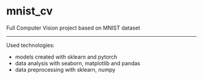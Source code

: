 # mnist_cv

Full Computer Vision project based on MNIST dataset
<hr>
Used technologies:
<ul>
<li>models created with sklearn and pytorch</li>
<li>data analysis with seaborn, matplotlib and pandas</li>
<li>data preprocessing with sklearn, numpy</li>
</ul>
